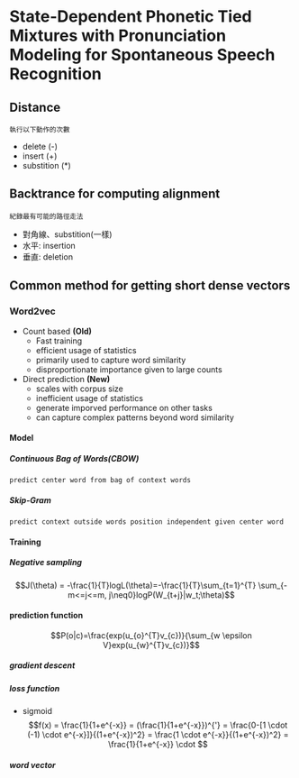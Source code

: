 # State-Dependent Phonetic Tied Mixtures with Pronunciation Modeling for Spontaneous Speech Recognition

## Distance
`執行以下動作的次數`
* delete (-)
* insert (+)
* substition (*)

## Backtrance for computing alignment
`紀錄最有可能的路徑走法`
* 對角線、substition(一樣)
* 水平: insertion
* 垂直: deletion

## Common method for getting short dense vectors
### Word2vec
* Count based **(Old)**
  - Fast training
  - efficient usage of statistics
  - primarily used to capture word similarity
  - disproportionate importance given to large counts
* Direct prediction **(New)**
  - scales with corpus size
  - inefficient usage of statistics
  - generate imporved performance on other tasks
  - can capture complex patterns beyond word similarity

#### Model
##### Continuous Bag of Words(CBOW)
`predict center word from bag of context words`

##### Skip-Gram
`predict context outside words position independent given center word`

#### Training
##### Negative sampling
$$J(\theta) = -\frac{1}{T}logL(\theta)=-\frac{1}{T}\sum_{t=1}^{T} \sum_{-m<=j<=m, j\neq0}logP(W_{t+j}|w_t;\theta)$$

#### prediction function
$$P(o|c)=\frac{exp(u_{o}^{T}v_{c})}{\sum_{w \epsilon V}exp(u_{w}^{T}v_{c})}$$

##### gradient descent
##### loss function
* sigmoid
$$f(x) = \frac{1}{1+e^{-x}} = (\frac{1}{1+e^{-x}})^{'} = \frac{0-[1 \cdot (-1) \cdot e^{-x}]}{(1+e^{-x})^2} = \frac{1 \cdot  e^{-x}}{(1+e^{-x})^2} = \frac{1}{1+e^{-x}} \cdot $$

##### word vector

